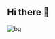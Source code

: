 ## Hi there 👋
![bg](https://github.com/user-attachments/assets/20ce70be-730b-4840-abc9-5d6f3390198a)



<!--
**L1KASA/L1KASA** is a ✨ _special_ ✨ repository because its `README.md` (this file) appears on your GitHub profile.





Here are some ideas to get you started:

- 🔭 I’m currently working on ...
- 🌱 I’m currently learning ...
- 👯 I’m looking to collaborate on ...
- 🤔 I’m looking for help with ...
- 💬 Ask me about ...
- 📫 How to reach me: ...
- 😄 Pronouns: ...
- ⚡ Fun fact: ...
-->
